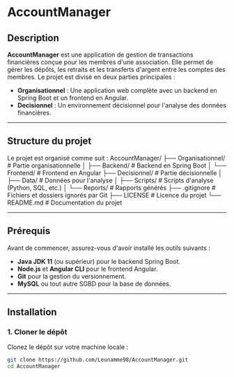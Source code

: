 # AccountManager

## Description
**AccountManager** est une application de gestion de transactions financières conçue pour les membres d'une association. Elle permet de gérer les dépôts, les retraits et les transferts d'argent entre les comptes des membres. Le projet est divisé en deux parties principales :
- **Organisationnel** : Une application web complète avec un backend en Spring Boot et un frontend en Angular.
- **Decisionnel** : Un environnement décisionnel pour l'analyse des données financières.

---

## Structure du projet
Le projet est organisé comme suit :
AccountManager/
├── Organisationnel/ # Partie organisationnelle
│ ├── Backend/ # Backend en Spring Boot
│ └── Frontend/ # Frontend en Angular
├── Decisionnel/ # Partie décisionnelle
│ ├── Data/ # Données pour l'analyse
│ ├── Scripts/ # Scripts d'analyse (Python, SQL, etc.)
│ └── Reports/ # Rapports générés
├── .gitignore # Fichiers et dossiers ignorés par Git
├── LICENSE # Licence du projet
└── README.md # Documentation du projet


---

## Prérequis
Avant de commencer, assurez-vous d'avoir installé les outils suivants :
- **Java JDK 11** (ou supérieur) pour le backend Spring Boot.
- **Node.js** et **Angular CLI** pour le frontend Angular.
- **Git** pour la gestion du versionnement.
- **MySQL** ou tout autre SGBD pour la base de données.

---

## Installation

### 1. Cloner le dépôt
Clonez le dépôt sur votre machine locale :
```bash
git clone https://github.com/Leunamme98/AccountManager.git
cd AccountManager 